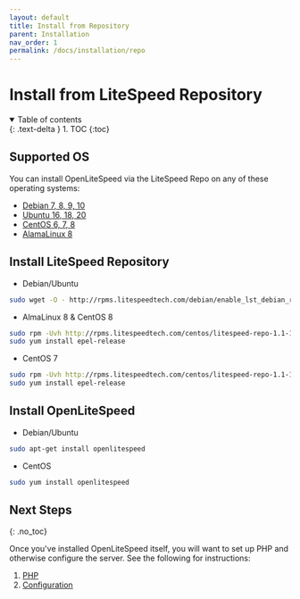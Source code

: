 ```yaml
---
layout: default
title: Install from Repository
parent: Installation
nav_order: 1
permalink: /docs/installation/repo
---
```


# Install from LiteSpeed Repository

<details open markdown="block">
  <summary>
    Table of contents
  </summary>
  {: .text-delta }
1. TOC
{:toc}

</details>

## Supported OS 

You can install OpenLiteSpeed via the LiteSpeed Repo on any of these operating systems:

- [Debian 7, 8, 9, 10](https://www.debian.org/distrib/)
- [Ubuntu 16, 18, 20](https://www.ubuntu.com/download)
- [CentOS 6, 7, 8](https://www.centos.org/download/)
- [AlamaLinux 8](https://mirrors.almalinux.org/isos.html)

## Install LiteSpeed Repository

- Debian/Ubuntu
```bash
sudo wget -O - http://rpms.litespeedtech.com/debian/enable_lst_debian_repo.sh | sudo bash
```
- AlmaLinux 8 & CentOS 8
```bash
sudo rpm -Uvh http://rpms.litespeedtech.com/centos/litespeed-repo-1.1-1.el8.noarch.rpm
sudo yum install epel-release
```
- CentOS 7
```bash
sudo rpm -Uvh http://rpms.litespeedtech.com/centos/litespeed-repo-1.1-1.el7.noarch.rpm
sudo yum install epel-release
```

## Install OpenLiteSpeed

- Debian/Ubuntu
```bash
sudo apt-get install openlitespeed
```
- CentOS
```bash
sudo yum install openlitespeed
```

## Next Steps
{: .no_toc} 

Once you've installed OpenLiteSpeed itself, you will want to set up PHP and otherwise configure the server. See the following for instructions:

1. [PHP](/docs/php)
2. [Configuration](/docs/configuration)
